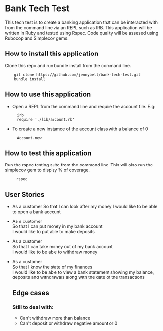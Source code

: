 # Bank Tech Test

This tech test is to create a banking application that can be interacted with from the command line via an REPL such as IRB. This application will be written in Ruby and tested using Rspec. Code quality will be assesed using Rubocop and Simplecov gems.

## How to install this application

Clone this repo and run bundle install from the command line. 

        git clone https://github.com/jennybell/bank-tech-test.git
        bundle install

 ## How to use this application

- Open a REPL from the command line and require the account file. E.g:

        irb
        require './lib/account.rb'

- To create a new instamce of the account class with a balance of 0

        Account.new

## How to test this application

Run the rspec testing suite from the command line. This will also run the simplecov gem to display % of coverage.

         rspec

  

## User Stories

- As a customer
  So that I can look after my money
  I would like to be able to open a bank account

- As a customer  
  So that I can put money in my bank account  
  I would like to put able to make deposits  

- As a customer  
  So that I can take money out of my bank account  
  I would like to be able to withdraw money

- As a customer  
  So that I know the state of my finances  
  I would like to be able to view a bank statement showing my balance, deposits and withdrawals along with the date of the transactions

  ## Edge cases

  ### Still to deal with:

  - Can't withdraw more than balance
  - Can't deposit or withdraw negative amount or 0